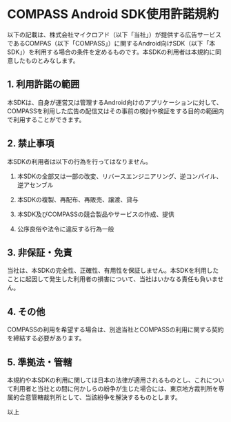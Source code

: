 # COMPASS Android SDK使用許諾規約

以下の記載は、株式会社マイクロアド（以下「当社」）が提供する広告サービスであるCOMPAS（以下「COMPASS」）に関するAndroid向けSDK（以下「本SDK」）を利用する場合の条件を定めるものです。本SDKの利用者は本規約に同意したものとみなします。

## 1.  利用許諾の範囲

本SDKは、自身が運営又は管理するAndroid向けのアプリケーションに対して、COMPASSを利用した広告の配信又はその事前の検討や検証をする目的の範囲内で利用することができます。

## 2.  禁止事項

本SDKの利用者は以下の行為を行ってはなりません。

1.  本SDKの全部又は一部の改変、リバースエンジニアリング、逆コンパイル、逆アセンブル

2.  本SDKの複製、再配布、再販売、譲渡、貸与

3.  本SDK及びCOMPASSの競合製品やサービスの作成、提供

4.  公序良俗や法令に違反する行為一般

## 3.  非保証・免責

当社は、本SDKの完全性、正確性、有用性を保証しません。本SDKを利用したことに起因して発生した利用者の損害について、当社はいかなる責任も負いません。

## 4.  その他

COMPASSの利用を希望する場合は、別途当社とCOMPASSの利用に関する契約を締結する必要があります。

## 5.  準拠法・管轄

本規約や本SDKの利用に関しては日本の法律が適用されるものとし、これについて利用者と当社との間に何かしらの紛争が生じた場合には、東京地方裁判所を専属的合意管轄裁判所として、当該紛争を解決するものとします。

以上
